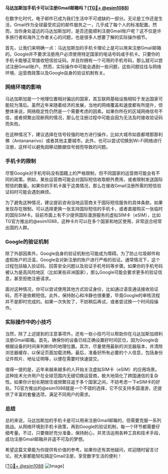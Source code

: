 **马达加斯加手机卡可以注册Gmail邮箱吗？[[TG💪+ @esim1088](https://t.me/s/esim1088)]**

在数字化时代，电子邮件已成为我们生活中不可或缺的一部分。无论是工作还是生活，Gmail作为全球最受欢迎的邮件服务之一，几乎成了每个人的标准配置。然而，当你身处遥远的马达加斯加时，是否还能顺利注册Gmail账户呢？这不仅是许多旅行者和海外工作者关心的问题，也是很多人想要了解的实际操作细节。

首先，让我们来明确一点：马达加斯加的手机卡理论上是可以用来注册Gmail邮箱的。Google并不要求注册用户必须使用特定国家的电话号码或手机卡。只要你的手机卡能够正常接收短信验证码，并且你拥有一个可用的手机号码，那么就可以尝试注册Gmail账户。然而，实际操作中可能会遇到一些问题，这些问题往往与网络环境、运营商政策以及Google自身的验证机制有关。

### 网络环境的影响

马达加斯加是一个地理位置相对偏远的国家，其互联网基础设施相较于发达国家可能较为落后。虽然近年来随着经济的发展，当地的网络覆盖和速度都有所提升，但整体来说，网络稳定性仍然是一个需要考虑的因素。如果你所在的区域网络信号不佳，或者频繁出现断网的情况，那么在注册过程中可能会因为无法及时接收验证码而失败。

在这种情况下，建议选择在信号较强的地方进行操作，比如大城市如首都塔那那利佛（Antananarivo）或者其他主要城市。此外，也可以尝试切换到Wi-Fi网络进行注册，这样可以避免因移动数据信号弱而导致的问题。

### 手机卡的限制

尽管Google对手机号码没有国籍上的严格限制，但不同国家的运营商可能会有不同的政策。例如，某些运营商可能会对国际短信收取额外费用，或者限制发送国际短信的数量。如果你的手机卡属于这类情况，那么在接收Gmail注册所需的短信验证码时可能会遇到麻烦。

为了避免这种情况，建议提前咨询当地运营商关于国际短信服务的具体条款。如果发现存在限制，可以选择更换一张支持国际短信的手机卡，或者直接购买一张临时的国际SIM卡。目前市面上有不少提供国际漫游服务的虚拟SIM卡（eSIM），比如TG官方推出的@esim1088，这种卡片可以在多个国家和地区使用，非常适合经常出国的人群。

### Google的验证机制

除了外部因素外，Google自身的验证机制也可能成为障碍。为了防止垃圾邮件和虚假账户的泛滥，Google会对新注册的账户进行严格的验证。通常情况下，这个过程包括输入验证码、回答安全问题以及验证手机号码等步骤。如果你的手机号码被认为是高风险地区（比如某些非洲国家），那么Google可能会要求更多的验证信息，甚至拒绝注册请求。

面对这种情况，你可以尝试使用其他方式验证身份，比如通过语音通话接收验证码，而不是依赖短信。此外，保持耐心和冷静也很重要，毕竟Google的审核流程并不是即时完成的。如果一次失败了，不妨稍后再试，或者尝试换一个时间段操作。

### 实际操作中的小技巧

当然，除了上述提到的注意事项外，还有一些小技巧可以帮助你在马达加斯加顺利注册Gmail邮箱。首先，确保你的设备已经正确设置好时间区位，因为Google会根据设备的时间来判断你的地理位置。其次，尽量使用最新的浏览器版本，并清除浏览器缓存，以保证页面加载流畅。最后，准备好所有必要的个人信息，包括身份证件照片、地址证明等，以便在需要时快速提交。

值得一提的是，近年来越来越多的人开始关注虚拟SIM卡（eSIM）的应用场景。这种技术允许用户在全球范围内无缝切换运营商，极大地简化了跨国通信的复杂性。如果你计划长期居住或频繁往返于多个国家之间，不妨考虑一下eSIM卡的好处。TG官方推出的@esim1088就是一个不错的选择，它不仅支持多国漫游，还提供了丰富的套餐选项，满足不同用户的需求。

### 总结

总的来说，马达加斯加的手机卡是可以用来注册Gmail邮箱的，但需要克服一系列挑战。从网络环境到手机卡政策，再到Google的验证机制，每一个环节都需要仔细考量。不过，只要做好充分准备，保持耐心，并灵活运用各种工具和技术手段，成功注册Gmail邮箱并非遥不可及的梦想。

希望这篇文章能为你提供有价值的参考。如果你还有其他疑问，欢迎随时留言讨论。祝大家都能轻松搞定Gmail注册，享受数字生活的便利！

[[TG💪+ @esim1088](https://t.me/s/esim1088) ![Image](https://i.postimg.cc/4NQfJmqS/Snipaste-2025-05-13-00-14-12.png)]